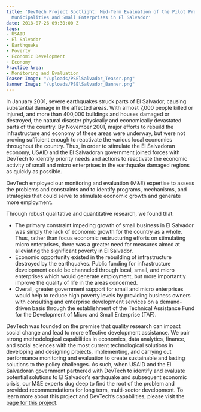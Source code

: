 ```yaml
---
title: 'DevTech Project Spotlight: Mid-Term Evaluation of the Pilot Program to Support
  Municipalities and Small Enterprises in El Salvador'
date: 2018-07-26 09:30:00 Z
tags:
- USAID
- El Salvador
- Earthquake
- Poverty
- Economic Development
- Economy
Practice Area:
- Monitoring and Evaluation
Teaser Image: "/uploads/PSElSalvador_Teaser.png"
Banner Image: "/uploads/PSElSalvador_Banner.png"
---
```


In January 2001, severe earthquakes struck parts of El Salvador, causing substantial damage in the affected areas. With almost 7,000 people killed or injured, and more than 400,000 buildings and houses damaged or destroyed, the natural disaster physically and economically devastated parts of the country. By November 2001, major efforts to rebuild the infrastructure and economy of these areas were underway, but were not proving sufficient enough to reactivate the various local economies throughout the country. Thus, in order to stimulate the El Salvadoran economy, USAID and the El Salvadoran government joined forces with DevTech to identify priority needs and actions to reactivate the economic activity of small and micro enterprises in the earthquake damaged regions as quickly as possible. 

DevTech employed our monitoring and evaluation (M&E) expertise to assess the problems and constraints and to identify programs, mechanisms, and strategies that could serve to stimulate economic growth and generate more employment. 

Through robust qualitative and quantitative research, we found that: 

* The primary constraint impeding growth of small business in El Salvador was simply the lack of economic growth for the country as a whole. Thus, rather than focus economic restructuring efforts on stimulating micro enterprises, there was a greater need for measures aimed at alleviating the significant poverty in El Salvador. 
* Economic opportunity existed in the rebuilding of infrastructure destroyed by the earthquakes. Public funding for infrastructure development could be channeled through local, small, and micro enterprises which would generate employment, but more importantly improve the quality of life in the areas concerned.
* Overall, greater government support for small and micro enterprises would help to reduce high poverty levels by providing business owners with consulting and enterprise development services on a demand-driven basis through the establishment of the Technical Assistance Fund for the Development of Micro and Small Enterprise (TAF).   
 
DevTech was founded on the premise that quality research can impact social change and lead to more effective development assistance. We pair strong methodological capabilities in economics, data analytics, finance, and social sciences with the most current technological solutions in developing and designing projects, implementing, and carrying out performance monitoring and evaluation to create sustainable and lasting solutions to the policy challenges. 
As such, when USAID and the El Salvadoran government partnered with DevTech to identify and evaluate potential solutions to El Salvador’s earthquake and subsequent economic crisis, our M&E experts dug deep to find the root of the problem and provided recommendations for long term, multi-sector development. To learn more about this project and DevTech’s capabilities, please visit the [page for this project](https://devtechsys.com/projects/Mid-Term-Evaluation-of-the-Pil/).  

